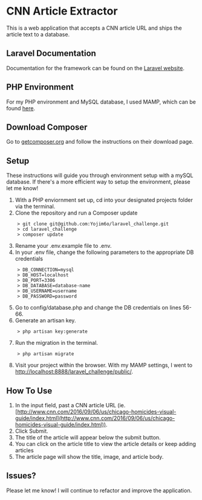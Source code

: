 # CNN Article Extractor

This is a web application that accepts a CNN article URL and ships the article text to a database.

## Laravel Documentation

Documentation for the framework can be found on the [Laravel website](http://laravel.com/docs).

## PHP Environment

For my PHP environment and MySQL database, I used MAMP, which can be found [here](https://www.mamp.info/).

## Download Composer

Go to [getcomposer.org](https://getcomposer.org/download/) and follow the instructions on their download page.

## Setup

These instructions will guide you through environment setup with a mySQL database.  If there's a more efficient way to setup the environment, please let me know!

1. With a PHP enviornment set up, cd into your designated projects folder via the terminal.
2. Clone the repository and run a Composer update
```
    > git clone git@github.com:Yojim6o/laravel_challenge.git
    > cd laravel_challenge
    > composer update
```
3. Rename your .env.example file to .env.
4. In your .env file, change the following parameters to the appropriate DB credentials
```
    > DB_CONNECTION=mysql
    > DB_HOST=localhost
    > DB_PORT=3306
    > DB_DATABASE=database-name
    > DB_USERNAME=username
    > DB_PASSWORD=password
```
5. Go to config/database.php and change the DB credentials on lines 56-66.
6. Generate an artisan key.
```
    > php artisan key:generate
```
7. Run the migration in the terminal.
```
    > php artisan migrate
```
8. Visit your project within the browser.  With my MAMP settings, I went to [http://localhost:8888/laravel_challenge/public/](http://localhost:8888/laravel_challenge/public/).

## How To Use

1. In the input field, past a CNN article URL (ie. [http://www.cnn.com/2016/09/06/us/chicago-homicides-visual-guide/index.html](http://www.cnn.com/2016/09/06/us/chicago-homicides-visual-guide/index.html)).
2. Click Submit.
3. The title of the article will appear below the submit button.
4. You can click on the article title to view the article details or keep adding articles
5. The article page will show the title, image, and article body.

## Issues?

Please let me know!  I will continue to refactor and improve the application.


